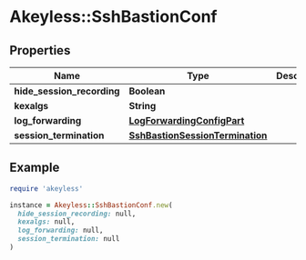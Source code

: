 # Akeyless::SshBastionConf

## Properties

| Name | Type | Description | Notes |
| ---- | ---- | ----------- | ----- |
| **hide_session_recording** | **Boolean** |  | [optional] |
| **kexalgs** | **String** |  | [optional] |
| **log_forwarding** | [**LogForwardingConfigPart**](LogForwardingConfigPart.md) |  | [optional] |
| **session_termination** | [**SshBastionSessionTermination**](SshBastionSessionTermination.md) |  | [optional] |

## Example

```ruby
require 'akeyless'

instance = Akeyless::SshBastionConf.new(
  hide_session_recording: null,
  kexalgs: null,
  log_forwarding: null,
  session_termination: null
)
```

